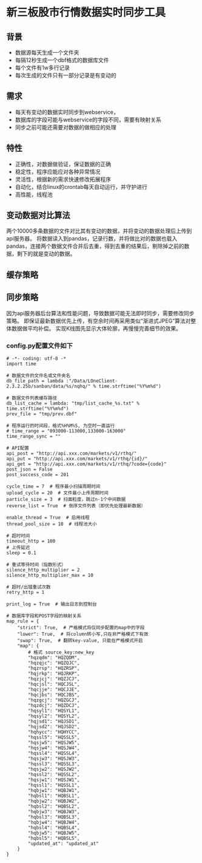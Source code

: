 # 新三板股市行情数据实时同步工具

## 背景
- 数据源每天生成一个文件夹
- 每隔12秒生成一个dbf格式的数据库文件
- 每个文件有1w多行记录
- 每次生成的文件只有一部分记录是有变动的

## 需求
- 每天有变动的数据实时同步到webservice，
- 数据库的字段可能与webservice的字段不同，需要有映射关系
- 同步之前可能还需要对数据的做相应的处理

## 特性
- 正确性，对数据做验证，保证数据的正确
- 稳定性，程序应能应对各种异常情况
- 灵活性，根据新的需求快速修改拓展程序
- 自动化，结合linux的crontab每天自动运行，并守护进行
- 高性能，线程池

## 变动数据对比算法
两个10000多条数据的文件对比其有变动的数据，并将变动的数据处理后上传到api服务器。
将数据读入到pandas，记录行数，并将做比对的数据也载入pandas，连接两个数据文件合并后去重，得到去重的结果后，剔除掉之前的数据，剩下的就是变动的数据。

## 缓存策略


## 同步策略
因为api服务器后台算法和性能问题，导致数据可能无法即时同步，需要修改同步策略。
即保证最新数据优先上传，有空余时间再采用类似“渐进式JPEG”算法对整体数据做平均补偿。
实现K线图先显示大体轮廓，再慢慢完善细节的效果。


### config.py配置文件如下
```
# -*- coding: utf-8 -*
import time

# 数据文件的文件名或文件夹名
db_file_path = lambda :"/Data/LOneClient-2.3.2.25b/sanban/data/%s/nqhq/" % time.strftime("%Y%m%d")

# 数据文件列表缓存路径
db_list_cache = lambda: "tmp/list_cache_%s.txt" % time.strftime("%Y%m%d")
prev_file = "tmp/prev.dbf"

# 程序运行的时间段，格式%H%M%S, 为空时一直运行
# time_range = "093000-113000,133000-163000"
time_range_sync = ""

# API配置
api_post = "http://api.xxx.com/markets/v1/rthq/"
api_put = "http://api.xxx.com/markets/v1/rthq/{id}/"
api_get = "http://api.xxx.com/markets/v1/rthq/?code={code}"
post_json = False
post_success_code = 201

cycle_time = 7  # 程序最小扫描周期时间
upload_cycle = 20  # 文件最小上传周期时间
particle_size = 3  # 扫面粒度，跳过n-1个中间数据
reverse_list = True  # 倒序文件列表（即优先处理最新数据）

enable_thread = True  # 启用线程
thread_pool_size = 10  # 线程池大小

# 超时时间
timeout_http = 100
# 上传延迟
sleep = 0.1

# 重试等待时间（指数形式）
silence_http_multiplier = 2
silence_http_multiplier_max = 10

# 超时/出错重试次数
retry_http = 1

print_log = True  # 输出日志到控制台

# 数据库字段和POST字段的映射关系
map_rule = {
    "strict": True,  # 严格模式将仅同步配置的map中的字段
    "lower": True,  # 将column转小写,只在非严格模式下有效
    "swap": True,  # 翻转key-value, 只能在严格模式开启
    "map": {
        # 格式 source_key:new_key
        "hqzqdm": "HQZQDM",
        "hqzqjc": "HQZQJC",
        "hqzrsp": "HQZRSP",
        "hqjrkp": "HQJRKP",
        "hqzjcj": "HQZJCJ",
        "hqcjsl": "HQCJSL",
        "hqcjje": "HQCJJE",
        "hqcjbs": "HQCJBS",
        "hqzgcj": "HQZGCJ",
        "hqzdcj": "HQZDCJ",
        "hqsyl1": "HQSYL1",
        "hqsyl2": "HQSYL2",
        "hqjsd1": "HQJSD1",
        "hqjsd2": "HQJSD2",
        "hqhycc": "HQHYCC",
        "hqssl5": "HQSSL5",
        "hqsjw5": "HQSJW5",
        "hqsjw4": "HQSJW4",
        "hqssl4": "HQSSL4",
        "hqsjw3": "HQSJW3",
        "hqssl3": "HQSSL3",
        "hqsjw2": "HQSJW2",
        "hqssl2": "HQSSL2",
        "hqsjw1": "HQSJW1",
        "hqssl1": "HQSSL1",
        "hqbjw1": "HQBJW1",
        "hqbsl1": "HQBSL1",
        "hqbjw2": "HQBJW2",
        "hqbsl2": "HQBSL2",
        "hqbjw3": "HQBJW3",
        "hqbsl3": "HQBSL3",
        "hqbjw4": "HQBJW4",
        "hqbsl4": "HQBSL4",
        "hqbjw5": "HQBJW5",
        "hqbsl5": "HQBSL5",
        "updated_at": "updated_at"
    }
}
```
